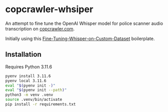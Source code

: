 # copcrawler-whsiper
An attempt to fine tune the OpenAI Whisper model for police scanner
audio transcription on [copcrawler.com](https://copcrawler.com).

Initially using this [Fine-Tuning-Whisper-on-Custom-Dataset](https://github.com/spmallick/learnopencv/tree/master/Fine-Tuning-Whisper-on-Custom-Dataset) boilerplate.

## Installation

Requires Python 3.11.6

```bash
pyenv install 3.11.6
pyenv local 3.11.6
eval "$(pyenv init -)"
eval "$(pyenv init --path)"
python3 -m venv .venv
source .venv/bin/activate
pip install -r requirements.txt
```